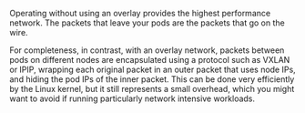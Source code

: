 Operating without using an overlay provides the highest performance network. The packets that leave your pods are the packets that go on the wire.

For completeness, in contrast, with an overlay network, packets between pods on different nodes are encapsulated using a protocol such as VXLAN or IPIP, wrapping each original packet in an outer packet that uses node IPs, and hiding the pod IPs of the inner packet. This can be done very efficiently by the Linux kernel, but it still represents a small overhead, which you might want to avoid if running particularly network intensive workloads.